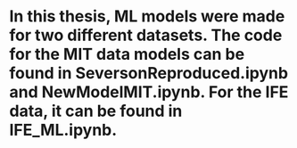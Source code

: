 # In this thesis, ML models were made for two different datasets. The code for the MIT data models can be found in SeversonReproduced.ipynb and NewModelMIT.ipynb. For the IFE data, it can be found in IFE_ML.ipynb.
